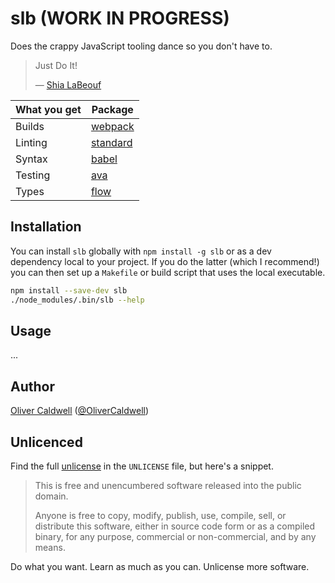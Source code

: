 # slb (WORK IN PROGRESS)

Does the crappy JavaScript tooling dance so you don't have to.

> Just Do It!
>
>  — [Shia LaBeouf][justdoit]

| What you get  | Package       |
| ------------- | ------------- |
| Builds        | [webpack][]   |
| Linting       | [standard][]  |
| Syntax        | [babel][]     |
| Testing       | [ava][]       |
| Types         | [flow][]      |

## Installation

You can install `slb` globally with `npm install -g slb` or as a dev dependency local to your project. If you do the latter (which I recommend!) you can then set up a `Makefile` or build script that uses the local executable.

```bash
npm install --save-dev slb
./node_modules/.bin/slb --help
```

## Usage

...

## Author

[Oliver Caldwell][author-site] ([@OliverCaldwell][author-twitter])

## Unlicenced

Find the full [unlicense][] in the `UNLICENSE` file, but here's a snippet.

>This is free and unencumbered software released into the public domain.
>
>Anyone is free to copy, modify, publish, use, compile, sell, or distribute this software, either in source code form or as a compiled binary, for any purpose, commercial or non-commercial, and by any means.

Do what you want. Learn as much as you can. Unlicense more software.

[justdoit]: https://www.youtube.com/watch?v=ZXsQAXx_ao0
[webpack]: https://webpack.github.io/
[standard]: http://standardjs.com/index.html
[babel]: https://babeljs.io/
[ava]: https://github.com/avajs/ava
[flow]: http://flowtype.org/
[unlicense]: http://unlicense.org/
[author-site]: http://oli.me.uk/
[author-twitter]: https://twitter.com/OliverCaldwell
